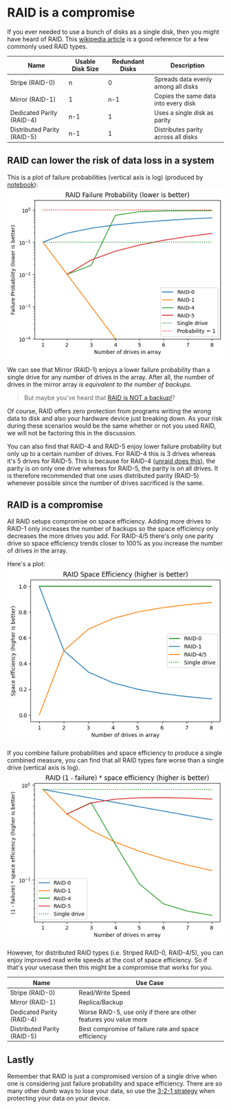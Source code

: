 # RAID is a compromise
If you ever needed to use a bunch of disks as a single disk, then you might have heard of RAID. This [wikipedia article](https://en.wikipedia.org/wiki/Standard_RAID_levels) is a good reference for a few commonly used RAID types.

| Name | Usable Disk Size | Redundant Disks | Description | 
| --- | --- | --- | --- | 
| Stripe (RAID-0) |  n | 0 | Spreads data evenly among all disks | 
| Mirror (RAID-1) | 1 | n-1 | Copies the same data into every disk |
| Dedicated Parity (RAID-4) | n-1 | 1 | Uses a single disk as parity | 
| Distributed Parity (RAID-5) | n-1 | 1 | Distributes parity across all disks | 


## RAID can lower the risk of data loss in a system
This is a plot of failure probabilities (vertical axis is log) (produced by [notebook](blog/2023-07-21_RAID_is_a_compromise/disk_failure.ipynb)):
![raid failure probabilities](01_raid_failure.png)

We can see that Mirror (RAID-1) enjoys a lower failure probability than a single drive for any number of drives in the array. After all, the number of drives in the mirror array *is equivalent to the number of backups*. 

> But maybe you've heard that [RAID is NOT a backup!](https://www.raidisnotabackup.com)? 

Of course, RAID offers zero protection from programs writing the wrong data to disk and also your hardware device just breaking down. As your risk during these scenarios would be the same whether or not you used RAID, we will not be factoring this in the discussion.

You can also find that RAID-4 and RAID-5 enjoy lower failure probability but only up to a certain number of drives. For RAID-4 this is 3 drives whereas it's 5 drives for RAID-5. This is because for RAID-4 ([unraid does this](https://docs.unraid.net/unraid-os/manual/storage-management#parity-disks)), the parity is on only one drive whereas for RAID-5, the parity is on all drives. It is therefore recommended that one uses distributed parity (RAID-5) whenever possible since the number of drives sacrificed is the same. 


## RAID is a compromise
All RAID setups compromise on space efficiency. Adding more drives to RAID-1 only increases the number of backups so the space efficiency only decreases the more drives you add. For RAID-4/5 there's only one parity drive so space efficiency trends closer to 100% as you increase the number of drives in the array. 

Here's a plot:
![raid space efficiency](02_raid_space_efficiency.png)

If you combine failure probabilities and space efficiency to produce a single combined measure, you can find that all RAID types fare worse than a single drive (vertical axis is log).
![raid overall](03_raid_overall.png)

However, for distributed RAID types (i.e. Striped RAID-0, RAID-4/5), you can enjoy improved read write speeds at the cost of space efficiency. So if that's your usecase then this might be a compromise that works for you.

| Name | Use Case | 
| --- | --- |
| Stripe (RAID-0) | Read/Write Speed |
| Mirror (RAID-1) | Replica/Backup |
| Dedicated Parity (RAID-4) | Worse RAID-5, use only if there are other features you value more | 
| Distributed Parity (RAID-5) | Best compromise of failure rate and space efficiency | 


## Lastly
Remember that RAID is just a compromised version of a single drive when one is considering just failure probability and space efficiency. There are so many other dumb ways to lose your data, so use the [3-2-1 strategy](https://www.backblaze.com/blog/the-3-2-1-backup-strategy/) when protecting your data on your device.
